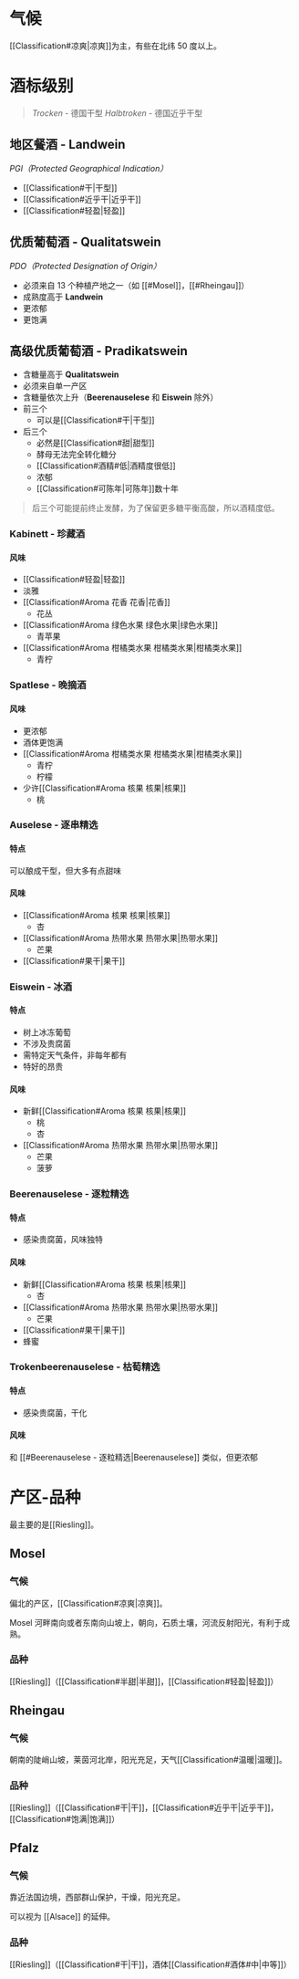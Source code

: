 # 气候

[[Classification#凉爽|凉爽]]为主，有些在北纬 50 度以上。

# 酒标级别

> *Trocken* - 德国干型
> *Halbtroken* - 德国近乎干型

## 地区餐酒 - Landwein

*PGI（Protected Geographical Indication）*

- [[Classification#干|干型]]
- [[Classification#近乎干|近乎干]]
- [[Classification#轻盈|轻盈]]

## 优质葡萄酒 - Qualitatswein

*PDO（Protected Designation of Origin）*

- 必须来自 13 个种植产地之一（如 [[#Mosel]]，[[#Rheingau]]）
- 成熟度高于 **Landwein**
- 更浓郁
- 更饱满

## 高级优质葡萄酒 - Pradikatswein

- 含糖量高于 **Qualitatswein**
- 必须来自单一产区
- 含糖量依次上升（**Beerenauselese** 和 **Eiswein** 除外）
- 前三个
	- 可以是[[Classification#干|干型]]
- 后三个
	- 必然是[[Classification#甜|甜型]]
	- 酵母无法完全转化糖分
	- [[Classification#酒精#低|酒精度很低]]
	- 浓郁
	- [[Classification#可陈年|可陈年]]数十年

> 后三个可能提前终止发酵，为了保留更多糖平衡高酸，所以酒精度低。

### Kabinett - 珍藏酒

#### 风味

- [[Classification#轻盈|轻盈]]
- 淡雅
- [[Classification#Aroma 花香 花香|花香]]
	- 花丛
- [[Classification#Aroma 绿色水果 绿色水果|绿色水果]]
	- 青苹果
- [[Classification#Aroma 柑橘类水果 柑橘类水果|柑橘类水果]]
	- 青柠

### Spatlese - 晚摘酒

#### 风味

- 更浓郁
- 酒体更饱满
- [[Classification#Aroma 柑橘类水果 柑橘类水果|柑橘类水果]]
	- 青柠
	- 柠檬
- 少许[[Classification#Aroma 核果 核果|核果]]
	- 桃

### Auselese - 逐串精选

#### 特点

可以酿成干型，但大多有点甜味

#### 风味

- [[Classification#Aroma 核果 核果|核果]]
	- 杏
- [[Classification#Aroma 热带水果 热带水果|热带水果]]
	- 芒果
- [[Classification#果干|果干]]

### Eiswein - 冰酒

#### 特点

- 树上冰冻葡萄
- 不涉及贵腐菌
- 需特定天气条件，非每年都有
- 特好的昂贵

#### 风味

- 新鲜[[Classification#Aroma 核果 核果|核果]]
	- 桃
	- 杏
- [[Classification#Aroma 热带水果 热带水果|热带水果]]
	- 芒果
	- 菠萝

### Beerenauselese - 逐粒精选

#### 特点

- 感染贵腐菌，风味独特

#### 风味

- 新鲜[[Classification#Aroma 核果 核果|核果]]
	- 杏
- [[Classification#Aroma 热带水果 热带水果|热带水果]]
	- 芒果
- [[Classification#果干|果干]]
- 蜂蜜

### Trokenbeerenauselese - 枯萄精选

#### 特点

- 感染贵腐菌，干化

#### 风味

和 [[#Beerenauselese - 逐粒精选|Beerenauselese]] 类似，但更浓郁

# 产区-品种

最主要的是[[Riesling]]。

## Mosel

### 气候

偏北的产区，[[Classification#凉爽|凉爽]]。

Mosel 河畔南向或者东南向山坡上，朝向，石质土壤，河流反射阳光，有利于成熟。

### 品种

[[Riesling]]（[[Classification#半甜|半甜]]，[[Classification#轻盈|轻盈]]）

## Rheingau

### 气候

朝南的陡峭山坡，莱茵河北岸，阳光充足，天气[[Classification#温暖|温暖]]。

### 品种

[[Riesling]]（[[Classification#干|干]]，[[Classification#近乎干|近乎干]]，[[Classification#饱满|饱满]]）

## Pfalz

### 气候

靠近法国边境，西部群山保护，干燥，阳光充足。

可以视为 [[Alsace]] 的延伸。

### 品种

[[Riesling]]（[[Classification#干|干]]，酒体[[Classification#酒体#中|中等]]）
